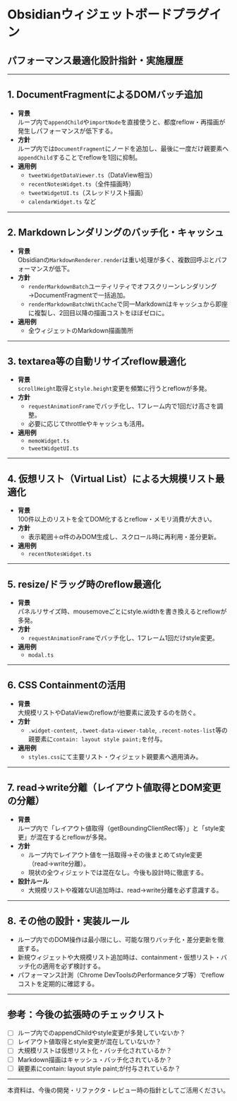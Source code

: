 # Obsidianウィジェットボードプラグイン
## パフォーマンス最適化設計指針・実施履歴

---

## 1. DocumentFragmentによるDOMバッチ追加

- **背景**  
  ループ内で`appendChild`や`importNode`を直接使うと、都度reflow・再描画が発生しパフォーマンスが低下する。
- **方針**  
  ループ内では`DocumentFragment`にノードを追加し、最後に一度だけ親要素へ`appendChild`することでreflowを1回に抑制。
- **適用例**  
  - `tweetWidgetDataViewer.ts`（DataView相当）
  - `recentNotesWidget.ts`（全件描画時）
  - `tweetWidgetUI.ts`（スレッドリスト描画）
  - `calendarWidget.ts` など

---

## 2. Markdownレンダリングのバッチ化・キャッシュ

- **背景**  
  Obsidianの`MarkdownRenderer.render`は重い処理が多く、複数回呼ぶとパフォーマンスが低下。
- **方針**  
  - `renderMarkdownBatch`ユーティリティでオフスクリーンレンダリング→DocumentFragmentで一括追加。
  - `renderMarkdownBatchWithCache`で同一Markdownはキャッシュから即座に複製し、2回目以降の描画コストをほぼゼロに。
- **適用例**  
  - 全ウィジェットのMarkdown描画箇所

---

## 3. textarea等の自動リサイズreflow最適化

- **背景**  
  `scrollHeight`取得と`style.height`変更を頻繁に行うとreflowが多発。
- **方針**  
  - `requestAnimationFrame`でバッチ化し、1フレーム内で1回だけ高さを調整。
  - 必要に応じてthrottleやキャッシュも活用。
- **適用例**  
  - `memoWidget.ts`
  - `tweetWidgetUI.ts`

---

## 4. 仮想リスト（Virtual List）による大規模リスト最適化

- **背景**  
  100件以上のリストを全てDOM化するとreflow・メモリ消費が大きい。
- **方針**  
  - 表示範囲＋α件のみDOM生成し、スクロール時に再利用・差分更新。
- **適用例**  
  - `recentNotesWidget.ts`

---

## 5. resize/ドラッグ時のreflow最適化

- **背景**  
  パネルリサイズ時、mousemoveごとにstyle.widthを書き換えるとreflowが多発。
- **方針**  
  - `requestAnimationFrame`でバッチ化し、1フレーム1回だけstyle変更。
- **適用例**  
  - `modal.ts`

---

## 6. CSS Containmentの活用

- **背景**  
  大規模リストやDataViewのreflowが他要素に波及するのを防ぐ。
- **方針**  
  - `.widget-content`, `.tweet-data-viewer-table`, `.recent-notes-list`等の親要素に`contain: layout style paint;`を付与。
- **適用例**  
  - `styles.css`にて主要リスト・ウィジェット親要素へ適用済み。

---

## 7. read→write分離（レイアウト値取得とDOM変更の分離）

- **背景**  
  ループ内で「レイアウト値取得（getBoundingClientRect等）」と「style変更」が混在するとreflowが多発。
- **方針**  
  - ループ内でレイアウト値を一括取得→その後まとめてstyle変更（read→write分離）。
  - 現状の全ウィジェットでは混在なし。今後も設計時に徹底する。
- **設計ルール**  
  - 大規模リストや複雑なUI追加時は、read→write分離を必ず意識する。

---

## 8. その他の設計・実装ルール

- ループ内でのDOM操作は最小限にし、可能な限りバッチ化・差分更新を徹底する。
- 新規ウィジェットや大規模リスト追加時は、containment・仮想リスト・バッチ化の適用を必ず検討する。
- パフォーマンス計測（Chrome DevToolsのPerformanceタブ等）でreflowコストを定期的に確認する。

---

## 参考：今後の拡張時のチェックリスト

- [ ] ループ内でのappendChildやstyle変更が多発していないか？
- [ ] レイアウト値取得とstyle変更が混在していないか？
- [ ] 大規模リストは仮想リスト化・バッチ化されているか？
- [ ] Markdown描画はキャッシュ・バッチ化されているか？
- [ ] 親要素にcontain: layout style paint;が付与されているか？

---

本資料は、今後の開発・リファクタ・レビュー時の指針としてご活用ください。 
